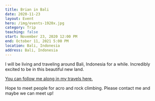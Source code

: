 ```yaml
---
title: Brian in Bali
date: 2020-11-23
layout: Event
hero: /img/events-1920x.jpg
category: Trip
teaching: false
start: November 23, 2020 12:00 PM
end: October 11, 2021 5:00 PM
location: Bali, Indonesia
address: Bali, Indonesia
---
```


I will be living and traveling around Bali, Indonesia for a while. Incredibly excited to be in this beautiful new land.

[You can follow me along in my travels here.](https://findpenguins.com/brianrc "Visit me on FindPenguins")

Hope to meet people for acro and rock climbing. Please contact me and maybe we can meet up!
